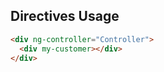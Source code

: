 ##  Directives Usage

```html
<div ng-controller="Controller">
  <div my-customer></div>
</div>
```
